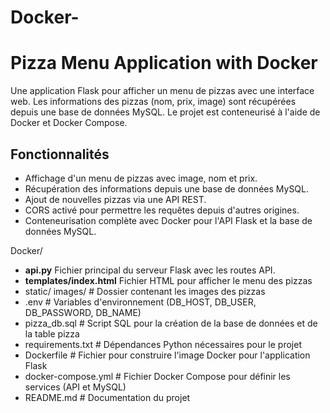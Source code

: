 # Docker-

# Pizza Menu Application with Docker

Une application Flask pour afficher un menu de pizzas avec une interface web. Les informations des pizzas (nom, prix, image) sont récupérées depuis une base de données MySQL. Le projet est conteneurisé à l'aide de Docker et Docker Compose.

## Fonctionnalités

- Affichage d'un menu de pizzas avec image, nom et prix.
- Récupération des informations depuis une base de données MySQL.
- Ajout de nouvelles pizzas via une API REST.
- CORS activé pour permettre les requêtes depuis d'autres origines.
- Conteneurisation complète avec Docker pour l'API Flask et la base de données MySQL.


 Docker/
 - **api.py**                 Fichier principal du serveur Flask avec les routes API.
 - **templates/index.html**   Fichier HTML pour afficher le menu des pizzas
 - static/
       images/            # Dossier contenant les images des pizzas
 - .env                   # Variables d'environnement (DB_HOST, DB_USER, DB_PASSWORD, DB_NAME)
 - pizza_db.sql           # Script SQL pour la création de la base de données et de la table pizza
 - requirements.txt       # Dépendances Python nécessaires pour le projet
 - Dockerfile             # Fichier pour construire l'image Docker pour l'application Flask
 - docker-compose.yml     # Fichier Docker Compose pour définir les services (API et MySQL)
 - README.md              # Documentation du projet




